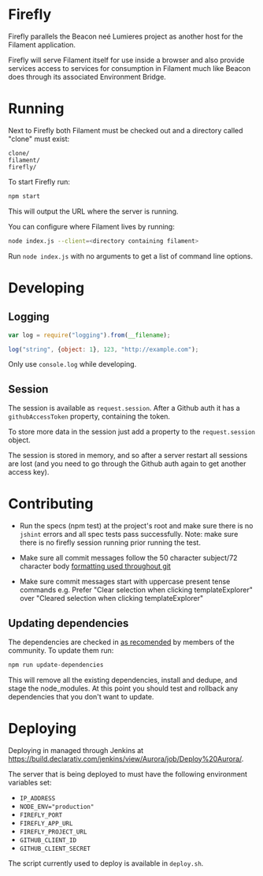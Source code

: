 Firefly
=======

Firefly parallels the Beacon neé Lumieres project as another host for the
Filament application.

Firefly will serve Filament itself for use inside a browser and also provide
services access to services for consumption in Filament much like Beacon does
through its associated Environment Bridge.

Running
=======

Next to Firefly both Filament must be checked out and a directory called
"clone" must exist:

```
clone/
filament/
firefly/
```

To start Firefly run:

```bash
npm start
```

This will output the URL where the server is running.

You can configure where Filament lives by running:

```bash
node index.js --client=<directory containing filament>
```

Run `node index.js` with no arguments to get a list of command line options.

Developing
==========

Logging
-------

```javascript
var log = require("logging").from(__filename);

log("string", {object: 1}, 123, "http://example.com");
```

Only use `console.log` while developing.

Session
-------

The session is available as `request.session`. After a Github auth it has a
`githubAccessToken` property, containing the token.

To store more data in the session just add a property to the `request.session`
object.

The session is stored in memory, and so after a server restart all sessions are
lost (and you need to go through the Github auth again to get another access
key).

Contributing
============
- Run the specs (npm test) at the project's root and make sure there is no `jshint` errors and all spec tests pass successfully.
  Note: make sure there is no firefly session running prior running the test.

- Make sure all commit messages follow the 50 character subject/72 character
body [formatting used throughout git](http://tbaggery.com/2008/04/19/a-note-about-git-commit-messages.html)

- Make sure commit messages start with uppercase present tense commands
e.g. Prefer "Clear selection when clicking templateExplorer" over
"Cleared selection when clicking templateExplorer"

Updating dependencies
---------------------

The dependencies are checked in [as recomended](http://www.futurealoof.com/posts/nodemodules-in-git.html)
by members of the community. To update them run:

```bash
npm run update-dependencies
```

This will remove all the existing dependencies, install and dedupe, and stage
the node_modules. At this point you should test and rollback any dependencies
that you don't want to update.

Deploying
=========

Deploying in managed through Jenkins at https://build.declarativ.com/jenkins/view/Aurora/job/Deploy%20Aurora/.

The server that is being deployed to must have the following environment variables set:

 * `IP_ADDRESS`
 * `NODE_ENV="production"`
 * `FIREFLY_PORT`
 * `FIREFLY_APP_URL`
 * `FIREFLY_PROJECT_URL`
 * `GITHUB_CLIENT_ID`
 * `GITHUB_CLIENT_SECRET`

The script currently used to deploy is available in `deploy.sh`.
